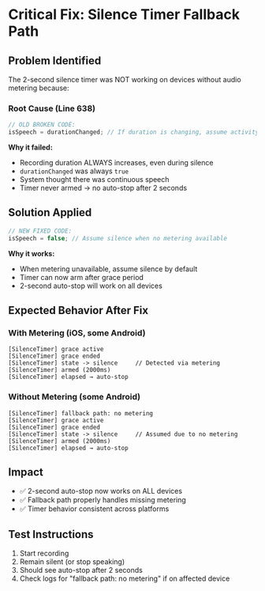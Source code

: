 # Critical Fix: Silence Timer Fallback Path

## Problem Identified
The 2-second silence timer was NOT working on devices without audio metering because:

### Root Cause (Line 638)
```javascript
// OLD BROKEN CODE:
isSpeech = durationChanged; // If duration is changing, assume activity
```

**Why it failed:**
- Recording duration ALWAYS increases, even during silence
- `durationChanged` was always `true` 
- System thought there was continuous speech
- Timer never armed → no auto-stop after 2 seconds

## Solution Applied
```javascript
// NEW FIXED CODE:
isSpeech = false; // Assume silence when no metering available
```

**Why it works:**
- When metering unavailable, assume silence by default
- Timer can now arm after grace period
- 2-second auto-stop will work on all devices

## Expected Behavior After Fix

### With Metering (iOS, some Android)
```
[SilenceTimer] grace active
[SilenceTimer] grace ended
[SilenceTimer] state -> silence     // Detected via metering
[SilenceTimer] armed (2000ms)
[SilenceTimer] elapsed → auto-stop
```

### Without Metering (some Android)
```
[SilenceTimer] fallback path: no metering
[SilenceTimer] grace active
[SilenceTimer] grace ended
[SilenceTimer] state -> silence     // Assumed due to no metering
[SilenceTimer] armed (2000ms)
[SilenceTimer] elapsed → auto-stop
```

## Impact
- ✅ 2-second auto-stop now works on ALL devices
- ✅ Fallback path properly handles missing metering
- ✅ Timer behavior consistent across platforms

## Test Instructions
1. Start recording
2. Remain silent (or stop speaking)
3. Should see auto-stop after 2 seconds
4. Check logs for "fallback path: no metering" if on affected device